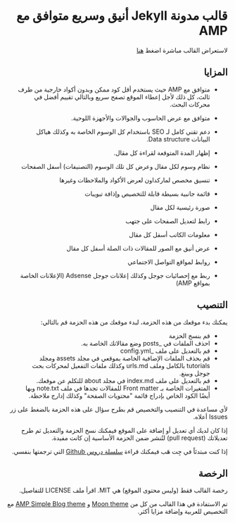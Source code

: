 <div dir="rtl">
  
# قالب مدونة Jekyll أنيق وسريع متوافق مع AMP

لاستعراض القالب مباشرة اضغط [هنا](https://mulham.github.io) 

## المزايا

- متوافق مع AMP حيث يستخدم أقل كود ممكن وبدون أكواد خارجية من طرف ثالث، كل ذلك ﻷجل إعطاء الموقع تصفح سريع وبالتالي تقييم أفضل في محركات البحث.

- متوافق مع عرض الحاسوب والجوالات والأجهزة اللوحية.

- دعم تقني كامل لـ SEO باستخدام كل الوسوم الخاصة به وكذلك هياكل البيانات Data structure.

- إظهار المدة المتوقعة لقراءة كل مقال.

- نظام وسوم لكل مقال وعرض كل تلك الوسوم (التصنيفات) أسفل الصفحات

- تنسيق مخصص لماركداون لعرض الأكواد والملاحظات وغيرها

- قائمة جانبية بسيطة قابلة للتخصيص وإذافة تبويبات

- صورة رئيسية لكل مقال

- رابط لتعديل الصفحات على جتهب

- معلومات الكاتب أسفل كل مقال

- عرض أنيق مع الصور للمقالات ذات الصلة أسفل كل مقال

- روابط لمواقع التواصل الاجتماعي

- ربط مع إحصائيات جوجل وكذلك إعلانات جوجل Adsense (الإعلانات الخاصة بمواقع AMP)


## التنصيب

يمكنك بدء موقعك من هذه الحزمة،  لبدء موقعك من هذه الحزمة قم بالتالي:

* قم بنسخ الحزمة
* احذف الملفات في _posts وضع مقالاتك الخاصة به.
* قم بالتعديل على ملف _config.yml
* قم بحذف الملفات الإضافية الخاصة بموقعي في مجلد assets ومجلد tutorials بالكامل وملف urls.md وكذلك ملفات التفعيل لمحركات بحث جوجل وبينغ.
* قم بالتعديل على ملف index.md في مجلد about للتكلم عن موقعك.
* المتغيرات الخاصة بـ Front matter للمقالات تجدها في ملف note.txt وبها أيضًا الكود الخاص بإدراج قائمة "محتويات الصفحة" وكذلك إدارج ملاحظة.

ﻷي مساعدة في التنصيب والتخصيص قم بطرح سؤال على هذه الحزمة بالضغط على زر Issues أعلاه.
 

إذا كان لديك أي تعديل أو إضافة على الموقع فيمكنك نسخ الحزمة والتعديل ثم طرح تعديلاتك (pull request) لتُنشر ضمن الحزمة الأساسية إن كانت مفيدة.

إذا كنت مبتدئاً في جِت هَب فيمكنك قراءة [سلسلة دروس Github](https://mulham.github.io/github/intro) التي ترجمتها بنفسي.



## الرخصة

رخصة القالب فقط (وليس محتوى الموقع) هي MIT. اقرأ ملف LICENSE للتفاصيل.



تم الاستفادة في هذا القالب من كل من 
[Moon theme](https://github.com/TaylanTatli/Moon) 
و 
[AMP Simple Blog theme](https://amp.dev/documentation/templates/simple_blog) 
مع التخصيص للعربية وإضافة مزايا أكثر.

</div>
